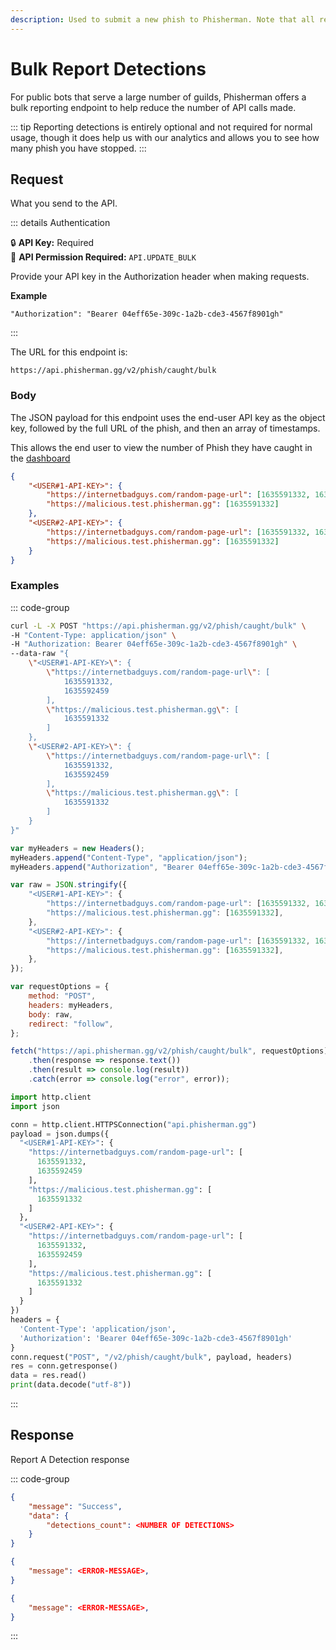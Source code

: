 ```yaml
---
description: Used to submit a new phish to Phisherman. Note that all reports are reviewed manually before any new domains are added to Phisherman.
---
```


# Bulk Report Detections <Badge type="warning" text="POST" />

For public bots that serve a large number of guilds, Phisherman offers a bulk reporting endpoint to help reduce the number of API calls made.

::: tip
Reporting detections is entirely optional and not required for normal usage, though it does help us with our analytics and allows you to see how many phish you have stopped.
:::

## Request

What you send to the API.

::: details Authentication

:lock: **API Key:** Required  
:key: **API Permission Required:** `API.UPDATE_BULK`

Provide your API key in the Authorization header when making requests.

**Example**

```
"Authorization": "Bearer 04eff65e-309c-1a2b-cde3-4567f8901gh"
```

:::

The URL for this endpoint is:

```
https://api.phisherman.gg/v2/phish/caught/bulk
```

### Body

The JSON payload for this endpoint uses the end-user API key as the object key, followed by the full URL of the phish, and then an array of timestamps.

This allows the end user to view the number of Phish they have caught in the [dashboard](https://phisherman.gg/home)

```json
{
	"<USER#1-API-KEY>": {
		"https://internetbadguys.com/random-page-url": [1635591332, 1635592459],
		"https://malicious.test.phisherman.gg": [1635591332]
	},
	"<USER#2-API-KEY>": {
		"https://internetbadguys.com/random-page-url": [1635591332, 1635592459],
		"https://malicious.test.phisherman.gg": [1635591332]
	}
}
```

### Examples

::: code-group

```sh [CURL]
curl -L -X POST "https://api.phisherman.gg/v2/phish/caught/bulk" \
-H "Content-Type: application/json" \
-H "Authorization: Bearer 04eff65e-309c-1a2b-cde3-4567f8901gh" \
--data-raw "{
    \"<USER#1-API-KEY>\": {
        \"https://internetbadguys.com/random-page-url\": [
            1635591332,
            1635592459
        ],
        \"https://malicious.test.phisherman.gg\": [
            1635591332
        ]
    },
    \"<USER#2-API-KEY>\": {
        \"https://internetbadguys.com/random-page-url\": [
            1635591332,
            1635592459
        ],
        \"https://malicious.test.phisherman.gg\": [
            1635591332
        ]
    }
}"

```

```js [JavaScript]
var myHeaders = new Headers();
myHeaders.append("Content-Type", "application/json");
myHeaders.append("Authorization", "Bearer 04eff65e-309c-1a2b-cde3-4567f8901gh");

var raw = JSON.stringify({
	"<USER#1-API-KEY>": {
		"https://internetbadguys.com/random-page-url": [1635591332, 1635592459],
		"https://malicious.test.phisherman.gg": [1635591332],
	},
	"<USER#2-API-KEY>": {
		"https://internetbadguys.com/random-page-url": [1635591332, 1635592459],
		"https://malicious.test.phisherman.gg": [1635591332],
	},
});

var requestOptions = {
	method: "POST",
	headers: myHeaders,
	body: raw,
	redirect: "follow",
};

fetch("https://api.phisherman.gg/v2/phish/caught/bulk", requestOptions)
	.then(response => response.text())
	.then(result => console.log(result))
	.catch(error => console.log("error", error));
```

```py [Python]
import http.client
import json

conn = http.client.HTTPSConnection("api.phisherman.gg")
payload = json.dumps({
  "<USER#1-API-KEY>": {
    "https://internetbadguys.com/random-page-url": [
      1635591332,
      1635592459
    ],
    "https://malicious.test.phisherman.gg": [
      1635591332
    ]
  },
  "<USER#2-API-KEY>": {
    "https://internetbadguys.com/random-page-url": [
      1635591332,
      1635592459
    ],
    "https://malicious.test.phisherman.gg": [
      1635591332
    ]
  }
})
headers = {
  'Content-Type': 'application/json',
  'Authorization': 'Bearer 04eff65e-309c-1a2b-cde3-4567f8901gh'
}
conn.request("POST", "/v2/phish/caught/bulk", payload, headers)
res = conn.getresponse()
data = res.read()
print(data.decode("utf-8"))
```

:::

## Response

Report A Detection response

::: code-group

```json [HTTP 201]
{
	"message": "Success",
	"data": {
		"detections_count": <NUMBER OF DETECTIONS>
	}
}
```

```json [HTTP 400]
{
	"message": <ERROR-MESSAGE>,
}
```

```json [HTTP 500]
{
	"message": <ERROR-MESSAGE>,
}
```

:::
